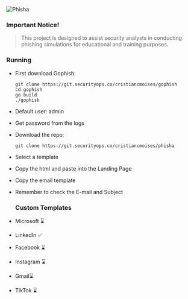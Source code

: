 ![Phisha](https://i.ibb.co/4MJ4Phy/FISHA-1.png)

### Important Notice!
> This project is designed to assist security analysts in conducting phishing simulations for educational and training purposes.

### Running
- First download Gophish:

      git clone https://git.securityops.co/cristiancmoises/gophish
      cd gophish
      go build
      ./gophish

- Default user: admin
- Get password from the logs

- Download the repo:   
             
      git clone https://git.securityops.co/cristiancmoises/phisha
  
- Select a template 
- Copy the html and paste into the Landing Page
- Copy the email template
- Remember to check the E-mail and Subject
  
  ### Custom Templates

- Microsoft ⌛
- LinkedIn ✅
- Facebook ⌛  
- Instagram ⌛ 
- Gmail⌛      
- TikTok ⌛    



